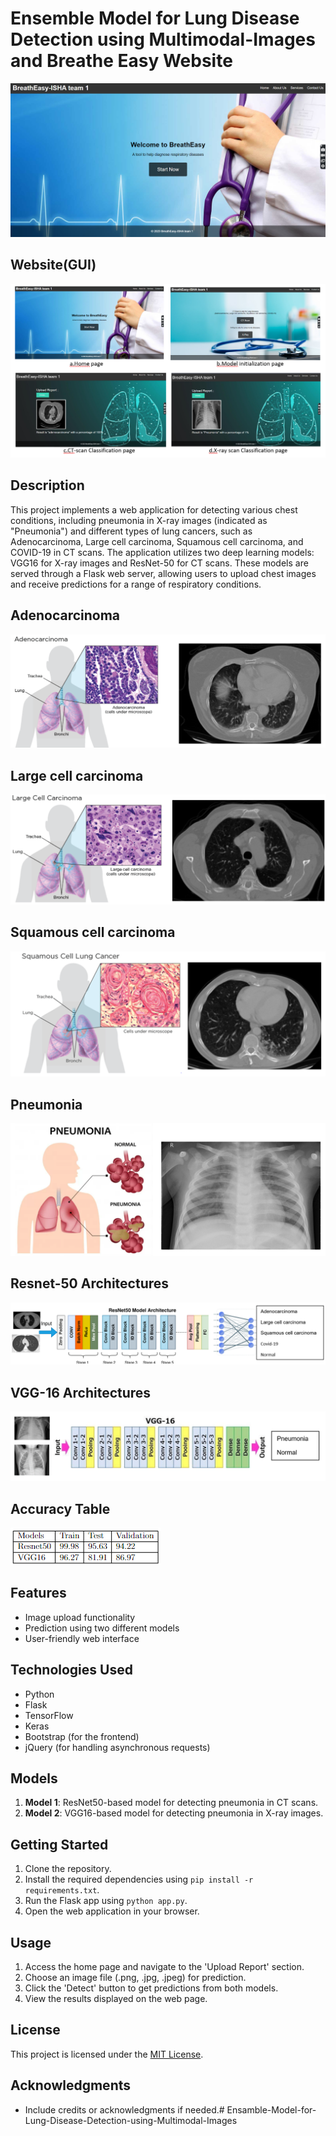 # Ensemble Model for Lung Disease Detection using Multimodal-Images and Breathe Easy Website
![GitHub Logo](https://github.com/samyukth7/Ensamble-Model-for-Lung-Disease-Detection-using-Multimodal-Images/blob/main/Images/1st%20page.png)
## Website(GUI)
![GitHub Logo](https://github.com/samyukth7/Ensamble-Model-for-Lung-Disease-Detection-using-Multimodal-Images/blob/main/Images/fine.png)

## Description
 
This project implements a web application for detecting various chest conditions, including pneumonia in X-ray images (indicated as "Pneumonia") and different types of lung cancers, such as Adenocarcinoma, Large cell carcinoma, Squamous cell carcinoma, and COVID-19 in CT scans. The application utilizes two deep learning models: VGG16 for X-ray images and ResNet-50 for CT scans. These models are served through a Flask web server, allowing users to upload chest images and receive predictions for a range of respiratory conditions.

## Adenocarcinoma
![GitHub Logo](https://github.com/samyukth7/Ensamble-Model-for-Lung-Disease-Detection-using-Multimodal-Images/blob/main/Images/andro.png)


## Large cell carcinoma
![GitHub Logo](https://github.com/samyukth7/Ensamble-Model-for-Lung-Disease-Detection-using-Multimodal-Images/blob/main/Images/lar.png)

## Squamous cell carcinoma
![GitHub Logo](https://github.com/samyukth7/Ensamble-Model-for-Lung-Disease-Detection-using-Multimodal-Images/blob/main/Images/sm.png)

## Pneumonia
![GitHub Logo](https://github.com/samyukth7/Ensamble-Model-for-Lung-Disease-Detection-using-Multimodal-Images/blob/main/Images/pno.png)

## Resnet-50 Architectures
![GitHub Logo](https://github.com/samyukth7/Ensamble-Model-for-Lung-Disease-Detection-using-Multimodal-Images/blob/main/Images/resnet.png)

## VGG-16 Architectures

![GitHub Logo](https://github.com/samyukth7/Ensamble-Model-for-Lung-Disease-Detection-using-Multimodal-Images/blob/main/Images/vgg.png)

## Accuracy  Table
![GitHub Logo](https://github.com/samyukth7/Ensamble-Model-for-Lung-Disease-Detection-using-Multimodal-Images/blob/main/Images/ll.png)


## Features

- Image upload functionality
- Prediction using two different models
- User-friendly web interface

## Technologies Used

- Python
- Flask
- TensorFlow
- Keras
- Bootstrap (for the frontend)
- jQuery (for handling asynchronous requests)

## Models

1. **Model 1**: ResNet50-based model for detecting pneumonia in CT scans.
2. **Model 2**: VGG16-based model for detecting pneumonia in X-ray images.

## Getting Started

1. Clone the repository.
2. Install the required dependencies using `pip install -r requirements.txt`.
3. Run the Flask app using `python app.py`.
4. Open the web application in your browser.

## Usage

1. Access the home page and navigate to the 'Upload Report' section.
2. Choose an image file (.png, .jpg, .jpeg) for prediction.
3. Click the 'Detect' button to get predictions from both models.
4. View the results displayed on the web page.


## License

This project is licensed under the [MIT License](LICENSE).

## Acknowledgments

- Include credits or acknowledgments if needed.# Ensamble-Model-for-Lung-Disease-Detection-using-Multimodal-Images
